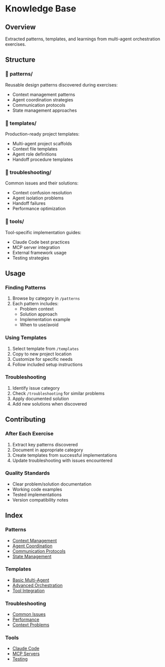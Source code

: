 # Knowledge Base

## Overview
Extracted patterns, templates, and learnings from multi-agent orchestration exercises.

## Structure

### 📁 patterns/
Reusable design patterns discovered during exercises:
- Context management patterns
- Agent coordination strategies
- Communication protocols
- State management approaches

### 📁 templates/
Production-ready project templates:
- Multi-agent project scaffolds
- Context file templates
- Agent role definitions
- Handoff procedure templates

### 📁 troubleshooting/
Common issues and their solutions:
- Context confusion resolution
- Agent isolation problems
- Handoff failures
- Performance optimization

### 📁 tools/
Tool-specific implementation guides:
- Claude Code best practices
- MCP server integration
- External framework usage
- Testing strategies

## Usage

### Finding Patterns
1. Browse by category in `/patterns`
2. Each pattern includes:
   - Problem context
   - Solution approach
   - Implementation example
   - When to use/avoid

### Using Templates
1. Select template from `/templates`
2. Copy to new project location
3. Customize for specific needs
4. Follow included setup instructions

### Troubleshooting
1. Identify issue category
2. Check `/troubleshooting` for similar problems
3. Apply documented solution
4. Add new solutions when discovered

## Contributing

### After Each Exercise
1. Extract key patterns discovered
2. Document in appropriate category
3. Create templates from successful implementations
4. Update troubleshooting with issues encountered

### Quality Standards
- Clear problem/solution documentation
- Working code examples
- Tested implementations
- Version compatibility notes

## Index

### Patterns
- [Context Management](patterns/context-management.md)
- [Agent Coordination](patterns/agent-coordination.md)
- [Communication Protocols](patterns/communication-protocols.md)
- [State Management](patterns/state-management.md)

### Templates
- [Basic Multi-Agent](templates/basic-multi-agent/)
- [Advanced Orchestration](templates/advanced-orchestration/)
- [Tool Integration](templates/tool-integration/)

### Troubleshooting
- [Common Issues](troubleshooting/common-issues.md)
- [Performance](troubleshooting/performance.md)
- [Context Problems](troubleshooting/context-problems.md)

### Tools
- [Claude Code](tools/claude-code.md)
- [MCP Servers](tools/mcp-servers.md)
- [Testing](tools/testing.md)